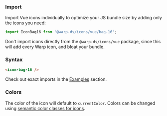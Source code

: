 ### Import

Import Vue icons individually to optimize your JS bundle size by adding only the icons you need:

```js
import IconBag16 from '@warp-ds/icons/vue/bag-16';
```

Don't import icons directly from the `@warp-ds/icons/vue` package, since this will add every Warp icon, and bloat your bundle.

### Syntax

```html
<icon-bag-16 />
```

Check out exact imports in the [Examples](#examples) section.

### Colors
The color of the icon will default to `currentColor`. 
Colors can be changed using [semantic color classes for icons](/classes/icon-color#icon-color).
